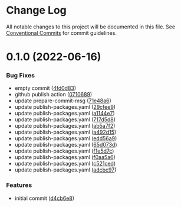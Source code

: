 # Change Log

All notable changes to this project will be documented in this file.
See [Conventional Commits](https://conventionalcommits.org) for commit guidelines.

# 0.1.0 (2022-06-16)


### Bug Fixes

* empty commit ([4fd0d83](https://github.com/Hooked74/sps/commit/4fd0d83536f44acedfe3e614f409dbb7ccb25e00))
* github publish action ([0710689](https://github.com/Hooked74/sps/commit/0710689ac80956294021f1dfcd4b5a0a7a0bd8ac))
* update prepare-commit-msg ([71e48a6](https://github.com/Hooked74/sps/commit/71e48a68b7820774fd4955aa9ad379322c6ee35c))
* update publish-packages.yaml ([29cfee9](https://github.com/Hooked74/sps/commit/29cfee98c65d494517aa42434622d626d44fa346))
* update publish-packages.yaml ([a1144e7](https://github.com/Hooked74/sps/commit/a1144e7d50584b2af9088c66a55668c7dbf69150))
* update publish-packages.yaml ([717d5d8](https://github.com/Hooked74/sps/commit/717d5d8d1a852898cb02c0c2b8ff54f1ae03224b))
* update publish-packages.yaml ([ab5a7f2](https://github.com/Hooked74/sps/commit/ab5a7f2cb53bd72a79d3ba0797805459c2f18bba))
* update publish-packages.yaml ([a492d15](https://github.com/Hooked74/sps/commit/a492d15600cc3ca417def7109375ad225feca69c))
* update publish-packages.yaml ([edd56a9](https://github.com/Hooked74/sps/commit/edd56a9099e8c0995fdd7293a3a9565980a519e0))
* update publish-packages.yaml ([65d073d](https://github.com/Hooked74/sps/commit/65d073d240b425ddd95fb3099906dc3f9a0d8079))
* update publish-packages.yaml ([f1e5d7c](https://github.com/Hooked74/sps/commit/f1e5d7c01e881927ab4458f7a58cc27bf4de6063))
* update publish-packages.yaml ([f0aa5a6](https://github.com/Hooked74/sps/commit/f0aa5a6110383e5bfcc4faada5b9ac6b01c118ab))
* update publish-packages.yaml ([c521ced](https://github.com/Hooked74/sps/commit/c521ceda59601ecb4de6f4a080862e0d78b0ea3e))
* update publish-packages.yaml ([adcbc97](https://github.com/Hooked74/sps/commit/adcbc97ac635e1e8028571e311cb846534a1d309))


### Features

* initial commit ([d4cb6e8](https://github.com/Hooked74/sps/commit/d4cb6e82df7d009a1ba5890685f095337cc94eab))
